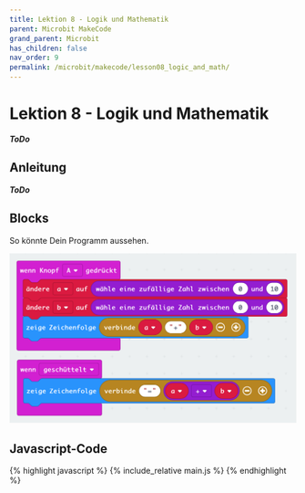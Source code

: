```yaml
---
title: Lektion 8 - Logik und Mathematik
parent: Microbit MakeCode
grand_parent: Microbit
has_children: false
nav_order: 9
permalink: /microbit/makecode/lesson08_logic_and_math/
---
```


# Lektion 8 - Logik und Mathematik

___ToDo___

## Anleitung

___ToDo___

## Blocks

So könnte Dein Programm aussehen.

![Screenshot](./screenshot.png "Screenshot")

## Javascript-Code

{% highlight javascript %}
    {% include_relative main.js %}
{% endhighlight %}
